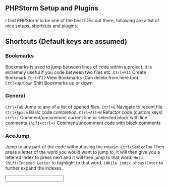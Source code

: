  
## PHPStorm Setup and Plugins ##
I find PHPStorm to be one of the best IDEs out there, following are a list of nice setups, shortcuts and plugins.

## Shortcuts (Default keys are assumed)
### Bookmarks
Bookmarks is used to jump between lines of code within a project, it is extremely useful if you code between two files etc.
`Ctrl+F11` Create Bookmark
`Ctrl+F12` View Bookmarks (Can delete from here too)
`Ctrl+Up/Down` Shift Bookmarks up or down

### General
`Ctrl+Tab` Jump to any of a list of opened files.
`Ctrl+E` Navigate to recent file.
`Ctrl+Space` Basic code completion.
`Ctrl+Alt+N` Refactor code (custom keys)
`ctrl+/` Comment/uncomment current line or selected block with line comments
`shift+ctrl+/` Comment/uncomment code with block comments 

### AceJump
Jump to any part of the code without using the mouse.
`Ctrl+Semicolon` Then press a letter of the word you would want to jump to, it will then give you a lettered index to press next and it will then jump to that word.
`Hold-Shift+Indexed Letter` to highlight to that word.
`(While index shows)Enter` to further expand the indexes.

<input onchange="out='';for(var i=0;i<event.fpfiles.length;i++){out+=event.fpfiles[i].url;out+=' '};alert(out)" data-fp-services="COMPUTER" data-fp-store-location="gcs" data-fp-multiple="true" data-fp-container="modal" data-fp-mimetypes="*/*" data-fp-apikey="AMd29LFq4SrCjtN1n5Na4z" type="filepicker">

